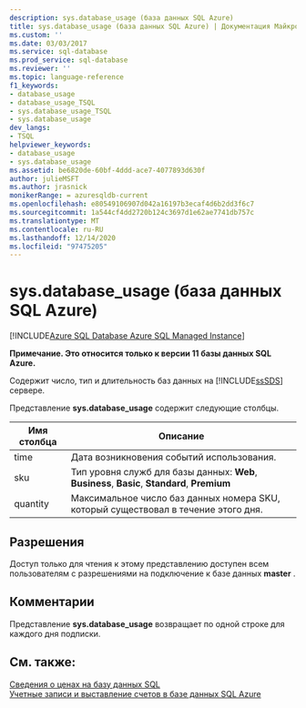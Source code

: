 ```yaml
---
description: sys.database_usage (база данных SQL Azure)
title: sys.database_usage (база данных SQL Azure) | Документация Майкрософт
ms.custom: ''
ms.date: 03/03/2017
ms.service: sql-database
ms.prod_service: sql-database
ms.reviewer: ''
ms.topic: language-reference
f1_keywords:
- database_usage
- database_usage_TSQL
- sys.database_usage_TSQL
- sys.database_usage
dev_langs:
- TSQL
helpviewer_keywords:
- database_usage
- sys.database_usage
ms.assetid: be6820de-60bf-4ddd-ace7-4077893d630f
author: julieMSFT
ms.author: jrasnick
monikerRange: = azuresqldb-current
ms.openlocfilehash: e80549106907d042a16197b3ecaf4d6b2dd3f6c7
ms.sourcegitcommit: 1a544cf4dd2720b124c3697d1e62ae7741db757c
ms.translationtype: MT
ms.contentlocale: ru-RU
ms.lasthandoff: 12/14/2020
ms.locfileid: "97475205"
---
```

# <a name="sysdatabase_usage-azure-sql-database"></a>sys.database_usage (база данных SQL Azure)
[!INCLUDE[Azure SQL Database Azure SQL Managed Instance](../../includes/applies-to-version/asdb-asdbmi.md)]

  **Примечание. Это относится только к версии 11 базы данных SQL Azure.**  
  
 Содержит число, тип и длительность баз данных на [!INCLUDE[ssSDS](../../includes/sssds-md.md)] сервере.  
  
 Представление **sys.database_usage** содержит следующие столбцы.  
  
|Имя столбца|Описание|  
|-----------------|-----------------|  
|time|Дата возникновения событий использования.|  
|sku|Тип уровня служб для базы данных: **Web**, **Business**, **Basic**, **Standard**, **Premium**|  
|quantity|Максимальное число баз данных номера SKU, который существовал в течение этого дня.|  
  
## <a name="permissions"></a>Разрешения  
 Доступ только для чтения к этому представлению доступен всем пользователям с разрешениями на подключение к базе данных **master** .  
  
## <a name="remarks"></a>Комментарии  
 Представление **sys.database_usage** возвращает по одной строке для каждого дня подписки.  
  
## <a name="see-also"></a>См. также:  
 [Сведения о ценах на базу данных SQL](https://go.microsoft.com/fwlink/?LinkID=394978)   
 [Учетные записи и выставление счетов в базе данных SQL Azure](/previous-versions/azure/ee621788(v=azure.100))  
  
